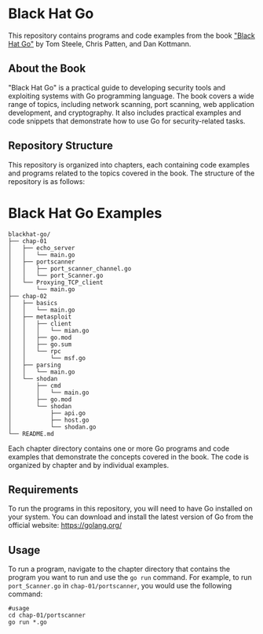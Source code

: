 # Black Hat Go

This repository contains programs and code examples from the book ["Black Hat Go"](https://www.nostarch.com/blackhatgo) by Tom Steele, Chris Patten, and Dan Kottmann.

## About the Book

"Black Hat Go" is a practical guide to developing security tools and exploiting systems with Go programming language. The book covers a wide range of topics, including network scanning, port scanning, web application development, and cryptography. It also includes practical examples and code snippets that demonstrate how to use Go for security-related tasks.

## Repository Structure

This repository is organized into chapters, each containing code examples and programs related to the topics covered in the book. The structure of the repository is as follows:


# Black Hat Go Examples

```
blackhat-go/
├── chap-01
│   ├── echo_server
│   │   └── main.go
│   ├── portscanner
│   │   ├── port_scanner_channel.go
│   │   └── port_Scanner.go
│   └── Proxying_TCP_client
│       └── main.go
├── chap-02
│   ├── basics
│   │   └── main.go
│   ├── metasploit
│   │   ├── client
│   │   │   └── mian.go
│   │   ├── go.mod
│   │   ├── go.sum
│   │   └── rpc
│   │       └── msf.go
│   ├── parsing
│   │   └── main.go
│   └── shodan
│       ├── cmd
│       │   └── main.go
│       ├── go.mod
│       └── shodan
│           ├── api.go
│           ├── host.go
│           └── shodan.go
└── README.md
```






Each chapter directory contains one or more Go programs and code examples that demonstrate the concepts covered in the book. The code is organized by chapter and by individual examples.

## Requirements

To run the programs in this repository, you will need to have Go installed on your system. You can download and install the latest version of Go from the official website: https://golang.org/

## Usage

To run a program, navigate to the chapter directory that contains the program you want to run and use the `go run` command. For example, to run `port_Scanner.go` in `chap-01/portscanner`, you would use the following command:

```
#usage
cd chap-01/portscanner
go run *.go
```
